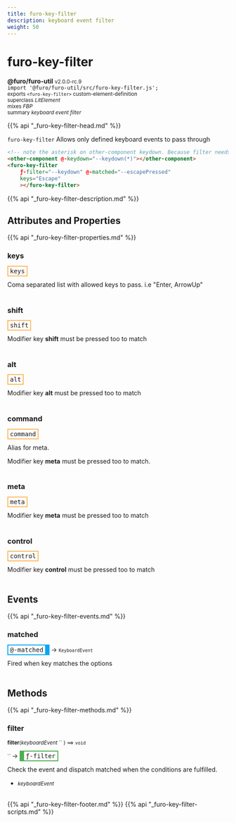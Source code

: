 ```yaml
---
title: furo-key-filter
description: keyboard event filter
weight: 50
---
```


# furo-key-filter
**@furo/furo-util** <small>v2.0.0-rc.9</small>
<br>`import '@furo/furo-util/src/furo-key-filter.js';`<small>
<br>exports `<furo-key-filter>` custom-element-definition
<br>superclass *LitElement*
<br> mixes *FBP*</small>
<br><small>summary *keyboard event filter*</small>

{{% api "_furo-key-filter-head.md" %}}

`furo-key-filter`
Allows only defined keyboard events to pass through

```html
<!-- note the asterisk on other-component keydown. Because filter needs the keyboard event. -->
<other-component @-keydown="--keydown(*)"></other-component>
<furo-key-filter
    ƒ-filter="--keydown" @-matched="--escapePressed"
    keys="Escape"
    ></furo-key-filter>
```

{{% api "_furo-key-filter-description.md" %}}


## Attributes and Properties
{{% api "_furo-key-filter-properties.md" %}}




### **keys**

<span  style="border-width:2px; border-style: solid;border-color:  rgb(255, 182, 91);font-family:monospace; padding:2px 4px;">keys</span>
</small>

Coma separated list with allowed keys to pass. i.e "Enter, ArrowUp"
<br><br>

### **shift**

<span  style="border-width:2px; border-style: solid;border-color:  rgb(255, 182, 91);font-family:monospace; padding:2px 4px;">shift</span>
</small>

Modifier key **shift** must be pressed too to match
<br><br>

### **alt**

<span  style="border-width:2px; border-style: solid;border-color:  rgb(255, 182, 91);font-family:monospace; padding:2px 4px;">alt</span>
</small>

Modifier key **alt** must be pressed too to match
<br><br>

### **command**

<span  style="border-width:2px; border-style: solid;border-color:  rgb(255, 182, 91);font-family:monospace; padding:2px 4px;">command</span>
</small>

Alias for meta.

Modifier key **meta** must be pressed too to match.
<br><br>

### **meta**

<span  style="border-width:2px; border-style: solid;border-color:  rgb(255, 182, 91);font-family:monospace; padding:2px 4px;">meta</span>
</small>

Modifier key **meta** must be pressed too to match
<br><br>

### **control**

<span  style="border-width:2px; border-style: solid;border-color:  rgb(255, 182, 91);font-family:monospace; padding:2px 4px;">control</span>
</small>

Modifier key **control** must be pressed too to match
<br><br>
## Events
{{% api "_furo-key-filter-events.md" %}}

### **matched**
<span  style="border-width:2px 10px 2px 2px; border-style: solid;border-color:  rgb(2, 168, 244);font-family:monospace; padding:2px 4px;">@-matched</span>
→ <small>`KeyboardEvent`</small>

 Fired when key matches the options
<br><br>

## Methods
{{% api "_furo-key-filter-methods.md" %}}


### **filter**
<small>**filter**(*keyboardEvent* `` ) ⟹ `void`</small>

<small>`` </small> →
<span  style="border-width:2px 2px 2px 10px; border-style: solid;border-color:  rgb(76, 175, 80);font-family:monospace; padding:2px 4px;">ƒ-filter</span>

Check the event and dispatch matched when the conditions are fulfilled.

- <small>*keyboardEvent* </small>
<br><br>










{{% api "_furo-key-filter-footer.md" %}}
{{% api "_furo-key-filter-scripts.md" %}}

